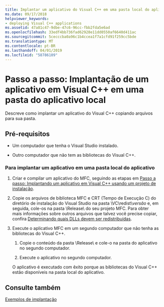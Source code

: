 ```yaml
---
title: Implantar um aplicativo do Visual C++ em uma pasta local do aplicativo
ms.date: 09/17/2018
helpviewer_keywords:
- deploying Visual C++ applications
ms.assetid: 47a81c47-9dbe-47c6-96cc-fbb2fda5e6ad
ms.openlocfilehash: 33edf4bb736fad62928e11dd0550af6640d411ac
ms.sourcegitcommit: 5cecccba0a96c1b4ccea1f7a1cfd91f259cc5bde
ms.translationtype: MT
ms.contentlocale: pt-BR
ms.lasthandoff: 04/01/2019
ms.locfileid: "58786109"
---
```

# <a name="walkthrough-deploying-a-visual-c-application-to-an-application-local-folder"></a>Passo a passo: Implantação de um aplicativo em Visual C++ em uma pasta do aplicativo local

Descreve como implantar um aplicativo do Visual C++ copiando arquivos para sua pasta.

## <a name="prerequisites"></a>Pré-requisitos

- Um computador que tenha o Visual Studio instalado.

- Outro computador que não tem as bibliotecas do Visual C++.

### <a name="to-deploy-an-application-to-an-application-local-folder"></a>Para implantar um aplicativo em uma pasta local do aplicativo

1. Criar e compilar um aplicativo do MFC, seguindo as etapas em [Passo a passo: Implantando um aplicativo em Visual C++ usando um projeto de instalação](walkthrough-deploying-a-visual-cpp-application-by-using-a-setup-project.md).

1. Copie os arquivos de biblioteca MFC e CRT (Tempo de Execução C) do diretório de instalação do Visual Studio na pasta \\VC\\redist\\*versão* e, em seguida, cole-os na pasta \Release\ do seu projeto MFC. Para obter mais informações sobre outros arquivos que talvez você precise copiar, confira [Determinando quais DLLs devem ser redistribuídas](determining-which-dlls-to-redistribute.md).

1. Execute o aplicativo MFC em um segundo computador que não tenha as bibliotecas do Visual C++.

   1. Copie o conteúdo da pasta \Release\ e cole-o na pasta do aplicativo no segundo computador.

   1. Execute o aplicativo no segundo computador.

   O aplicativo é executado com êxito porque as bibliotecas do Visual C++ estão disponíveis na pasta local do aplicativo.

## <a name="see-also"></a>Consulte também

[Exemplos de implantação](deployment-examples.md)<br/>

